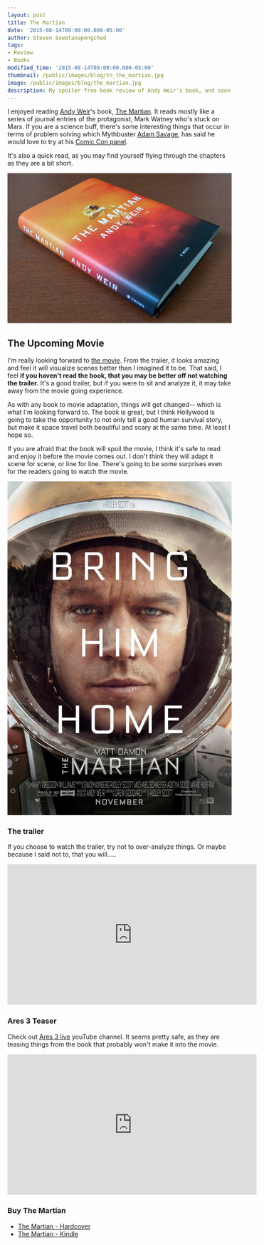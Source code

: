 ```yaml
---
layout: post
title: The Martian
date: '2015-08-14T09:00:00.000-05:00'
author: Steven Suwatanapongched
tags:
- Review
- Books
modified_time: '2015-08-14T09:00:00.000-05:00'
thumbnail: /public/images/blog/tn_the_martian.jpg
image: /public/images/blog/the_martian.jpg
description: My spoiler free book review of Andy Weir's book, and soon to be released movie, The Martian.
---
```


I enjoyed reading [Andy Weir](http://www.andyweirauthor.com/)'s book, [The Martian](https://en.wikipedia.org/wiki/The_Martian_%28Weir_novel%29). It reads mostly like a series of journal entries of the protagonist, Mark Watney who's stuck on Mars. If you are a science buff, there's some interesting things that occur in terms of problem solving which Mythbuster [Adam Savage](http://www.adamsavage.com/), has said he would love to try at his [Comic Con panel](https://www.youtube.com/watch?v=ZX7KrgynRGo).

It's also a quick read, as you may find yourself flying through the chapters as they are a bit short.

![The Martian](/public/images/blog/the_martian.jpg)

## The Upcoming Movie

I'm really looking forward to [the movie](http://www.imdb.com/title/tt3659388/). From the trailer, it looks amazing and feel it will visualize scenes better than I imagined it to be. That said, I feel **if you haven't read the book, that you may be better off not watching the trailer.** It's a good trailer, but if you were to sit and analyze it, it may take away from the movie going experience.

As with any book to movie adaptation, things will get changed-- which is what I'm looking forward to. The book is great, but I think Hollywood is going to take the opportunity to not only tell a good human survival story, but make it space travel both beautiful and scary at the same time. At least I hope so.

If you are afraid that the book will spoil the movie, I think it's safe to read and enjoy it before the movie comes out. I don't think they will adapt it scene for scene, or line for line. There's going to be some surprises even for the readers going to watch the movie.

![The Martian Movie](/public/images/blog/the_martian_movie_poster.jpg)

### The trailer

If you choose to watch the trailer, try not to over-analyze things. Or maybe because I said not to, that you will.....

<div class="video-container"><iframe width="560" height="315" src="https://www.youtube.com/embed/Ue4PCI0NamI" frameborder="0" allowfullscreen></iframe></div>

### Ares 3 Teaser

Check out [Ares 3 live](https://www.youtube.com/channel/UCAHwvVPQZggKTgQlVF88rGw) youTube channel. It seems pretty safe, as they are teasing things from the book that probably won't make it into the movie.

<div class="video-container"><iframe width="560" height="315" src="https://www.youtube.com/embed/Wygmxzp6VzY" frameborder="0" allowfullscreen></iframe></div>

### Buy The Martian

* [The Martian - Hardcover](http://www.amazon.com/gp/product/0804139024/ref=as_li_tl?ie=UTF8&camp=1789&creative=390957&creativeASIN=0804139024&linkCode=as2&tag=sunpech-20&linkId=SS5BDZ7NJFTO6M36)
* [The Martian - Kindle](http://www.amazon.com/gp/product/B00EMXBDMA/ref=as_li_tl?ie=UTF8&camp=1789&creative=390957&creativeASIN=B00EMXBDMA&linkCode=as2&tag=sunpech-20&linkId=6C5CZ6QOLYMGMTCX)
